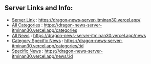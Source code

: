 ## Server Links and Info:
* [Server Link](https://dragon-news-server-itminan30.vercel.app/) : https://dragon-news-server-itminan30.vercel.app/
* [All Categories](https://dragon-news-server-itminan30.vercel.app/categories) : https://dragon-news-server-itminan30.vercel.app/categories
* [All News](https://dragon-news-server-itminan30.vercel.app/news) : https://dragon-news-server-itminan30.vercel.app/news
* [Category Specific News](https://dragon-news-server-itminan30.vercel.app/categories/:id) : https://dragon-news-server-itminan30.vercel.app/categories/:id
* [Specific News](https://dragon-news-server-itminan30.vercel.app/news/:id) : https://dragon-news-server-itminan30.vercel.app/news/:id
